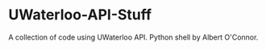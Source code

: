 UWaterloo-API-Stuff
===================
A collection of code using UWaterloo API. Python shell by Albert O'Connor.
